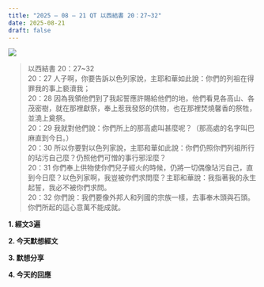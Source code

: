 ```yaml
---
title: "2025 – 08 – 21 QT 以西結書 20：27~32"
date: 2025-08-21
draft: false
---
```


![](/images/qt.jpg)
> 以西結書 20：27~32  
> 20：27 人子啊，你要告訴以色列家說，主耶和華如此說：你們的列祖在得罪我的事上褻瀆我；  
> 20：28 因為我領他們到了我起誓應許賜給他們的地，他們看見各高山、各茂密樹，就在那裡獻祭，奉上惹我發怒的供物，也在那裡焚燒馨香的祭牲，並澆上奠祭。  
> 20：29 我就對他們說：你們所上的那高處叫甚麼呢？（那高處的名字叫巴麻直到今日。）  
> 20：30 所以你要對以色列家說，主耶和華如此說：你們仍照你們列祖所行的玷污自己麼？仍照他們可憎的事行邪淫麼？  
> 20：31 你們奉上供物使你們兒子經火的時候，仍將一切偶像玷污自己，直到今日麼？以色列家啊，我豈被你們求問麼？主耶和華說：我指著我的永生起誓，我必不被你們求問。  
> 20：32 你們說：我們要像外邦人和列國的宗族一樣，去事奉木頭與石頭。你們所起的這心意萬不能成就。

**1. 經文3遍**

**2. 今天默想經文**

**3. 默想分享**

**4. 今天的回應**


